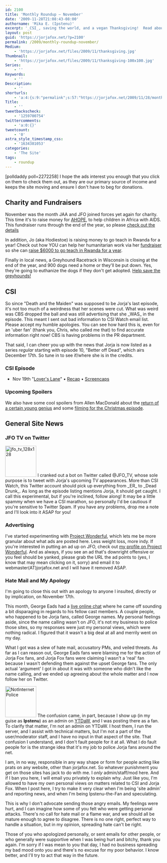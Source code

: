 ```yaml
---
id: 2100
title: 'Monthly Roundup — November'
date: '2009-11-28T21:08:43-08:00'
authorname: 'Mika E. (Ipstenu)'
excerpt: '_CSI_, saving the world, and a vegan Thanksgiving!  Read about that and what else happened in November here.'
layout: post
guid: 'https://jorjafox.net/?p=2100'
permalink: /2009/monthly-roundup-november/
Medium:
    - 'https://jorjafox.net/files/2009/11/thanksgiving.jpg'
Thumbnail:
    - 'https://jorjafox.net/files/2009/11/thanksgiving-100x100.jpg'
Series:
    - ''
Keywords:
    - ''
Description:
    - ''
shorturls:
    - 'a:4:{s:9:"permalink";s:57:"https://jorjafox.net/2009/11/28/monthly-roundup-november/";s:7:"tinyurl";s:26:"http://tinyurl.com/yzmtacx";s:4:"isgd";s:18:"http://is.gd/56nxD";s:5:"bitly";s:20:"http://bit.ly/7wlk5h";}'
Title:
    - ''
tweetbackscheck:
    - '1259700754'
twittercomments:
    - 'a:0:{}'
tweetcount:
    - '0'
astra_style_timestamp_css:
    - '1634381053'
categories:
    - 'The Site'
tags:
    - roundup
---
```


<span class="alignleft" style="width:175px;">[polldaddy poll=2272258]</span> I hope the ads interest you enough that you click on them to check them out, as they are our primary source of income and keeps the site moving and ensure I don't have to beg for donations.

<h2>Charity and Fundraisers</h2>
November was the month JAA and JFO joined forces yet again for charity.  This time it's to raise money for <a href="http://ahopeforchildren.com">AHOPE</a>, to help children in Africa with AIDS.  This fundraiser runs through the end of the year, so please <a href="http://community.livejournal.com/jorjaallaround/607633.html">check out the details</a>

In addition, Jo (aka Hodiestoe) is raising money to go teach in Rwanda for a year!  Check out how YOU can help her humanitarian work via her <a href="http://joisaway09.livejournal.com/">fundraiser</a> so she can <a href="https://jorjafox.net/2009/11/06/send-jo-to-rwanda/"> raise $6000 to go teach in Rwanda for a year</a>.

Finally in local news, a Greyhound Racetrack in Wisconsin is closing at the end of the year, and 900 dogs need a home or they'll be put down. Yes, they're going to euthanize the dogs if they don't get adopted.  <a href="https://jorjafox.net/forums/topic/help-save-the-greyhounds">Help save the greyhounds!</a>

<h2>CSI</h2>
So since "Death and the Maiden" was supposed to be Jorja's last episode, it's not too much of a weirdness that her scenes were cut.  What was weird was CBS dropped the ball and was still advertising that she _WAS_ in the episode.  This meant I sent out bad information to CSI Watch email list. Please accept my humble apologies.  You can see how hard this is, even for an 'uber fan' (thank you, Chris, who called me that) to find accurate information right now!  CBS is having problems in the PR department.

That said, I can cheer you up with the news that Jorja is now listed as a series _regular_ starting with episode 10, "Better off Dead", which airs December 17th. So tune in to see if/where she is in the credits.

<h3>CSI Episode</h3>
<ul>
	<li>Nov 19th "<a href="https://jorjafox.net/?p=2114">Lover's Lane</a>" &bull; <a href="https://jorjafox.net/wiki/Lover%27s_Lanes">Recap</a> &bull; <a href="https://jorjafox.net/gallery/tv/csi/season10/loverslanes/">Screencaps</a>
</li>
</ul>

<h3>Upcoming Spoilers</h3>
We also have some cool spoilers from Allen MacDonald about the <a href="https://jorjafox.net/2009/11/17/allen-macdonald-hints-about-saras-future/">return of a certain young genius</a> and some <a href="https://jorjafox.net/2009/11/16/csi-filming-sighting-nov-4th/">filming for the Christmas episode</a>.

<h2>General Site News</h2>
<h3>JFO TV on Twitter</h3>
<img src="//static.jorjafox.net/wordpress/2009/11/jfo_tv_128x128-100x100.png" alt="jfo_tv_128x128" title="jfo_tv_128x128" width="100" height="100" class="alignleft size-thumbnail wp-image-2107" /> I cranked out a bot on Twitter called @JFO_TV, whose sole purpose is to tweet with Jorja's upcoming TV appearances.  More than CSI Watch, this Twitter account should pick up everything from _ER_ to _Dead Drunk_.  As long as the episode listing mentions Jorja, it should get caught.  I call this experimental, but if you're inclined, follow along! It may be a little spammy when we have a CSI marathon, so personally I'd be cautious if you're sensitive to Twitter Spam.  If you have any problems, drop me a note and I'll look into it ASAP for you!

<h3>Advertising</h3>
I've started experimenting with <a href="http://www.projectwonderful.com">Project Wonderful</a>, which lets me be more granular about what ads are posted here.  Less weight loss, more indy. If you're interested in putting an ad up on JFO, check out <a href="http://www.projectwonderful.com/viewprofile.php?id=40958">my profile on Project Wonderful</a>. And as always, if you see an ad that's downright offensive or you feel should be yanked, please grab the URL the ad points to (yes, I know that may mean clicking on it, sorry) and email it to webmaster(AT)jorjafox.net and I will have it removed ASAP.

<h3>Hate Mail and My Apology</h3>
I'm going to close this out with an apology to anyone I insulted, directly or by implication, on November 17th.

This month, George Eads had a <a href="http://www.tv.com/story/18820.html?tag=hotspot;gumball;1">live online chat</a> where he came off sounding a bit disparaging in regards to his fellow cast members.  A couple people, who happened to be Jorja fans, called George names. My personal feelings aside, since the name calling wasn't on JFO, it's not my business to police those sites, so my responses were just my personal views, which were nothing radical.  I figured that it wasn't a big deal at all and merrily went on my day.

What I got was a slew of hate mail, accusatory PMs, and veiled threats.   As far as I can reason out, George Eads fans were blaming me for the action of Jorja Fox fans, and Jorja Fox fans were claiming I wasn't a 'real' fan because I wasn't defending them against the upset George fans.  The only actual 'argument' I got in about it was with someone who didn't like the name calling, and we ended up agreeing about the whole matter and I now follow her on Twitter.

<a href="//static.jorjafox.net/wordpress/2009/11/NotInternetPolice.jpg"><img src="//static.jorjafox.net/wordpress/2009/11/NotInternetPolice-100x100.jpg" alt="NotInternetPolice" title="NotInternetPolice" width="100" height="100" class="alignleft size-thumbnail wp-image-2125" /></a>  The confusion came, in part, because I show up (in my guise as **Ipstenu**) as an admin on <a href="http://www.yourtaxdollarsatwork.org">YTDaW</a>, and I was posting there as a fan.  To clarify that matter, I'm not an admin on YTDaW. I host them, I run the server, and I assist with technical matters, but I'm not a part of the user/moderator staff, and I have no input in that aspect of the site. That confusion I understand, and I don't fault people for it at all. What I do fault people for is the strange idea that it's my job to police Jorja fans around the net.

I am, in no way, responsible in any way shape or form for people acting like prats on any website, other than jorjafox.net.  So whatever punishment you get on those sites has jack to do with me.  I _only_ admin/staff/mod here.  And if I ban you here, I will email you privately to explain why.  Just like you, I'm allowed to have my own personal views on matters related to CSI and Jorja Fox.  When I post here, I try to make it very clear when I'm being 'site admin' and reporting news, and when I'm being Ipstenu-the-Fan and speculating.

This is why I don't advocate sending those angry emails.  My feelings were hurt, and I can imagine how some of you felt who were getting personal attacks.  There's no call for hate mail or a flame war, and we should all be mature enough to agree to disagree.  There is no one right, perfect way to handle a situation, but in my opinion, spreading hate can't be right.

Those of you who apologized personally, or sent emails for other people, or who generally were supportive when I was being hurt and bitchy, thank you again. I'm sorry if I was mean to you that day, I had no business spreading my bad mood onto you and there's no excuse for my poor behavior. I know better, and I'll try to act that way in the future.
